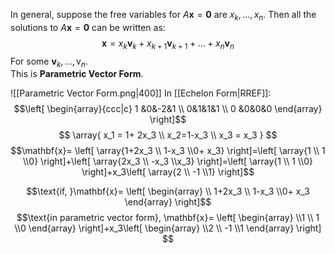 In general, suppose the free variables for $A \textbf{x}=\textbf{0}$ are $x_k, \dots, x_n$. Then all the solutions to $A \textbf{x}=\textbf{0}$ can be written as:
$$\textbf{x}=x_k\textbf{v}_k+x_{k+1}\textbf{v}_{k+1}+\dots+x_n\textbf{v}_n$$
For some $\textbf{v}_k, \dots, \text{v}_n$.  
This is **Parametric Vector Form**. 

![[Parametric Vector Form.png|400]]
In [[Echelon Form|RREF]]:
$$\left[ \begin{array}{ccc|c} 1 &0&-2&1 \\ 0&1&1&1 \\ 0 &0&0&0 \end{array} \right]$$
$$ \array{
x_1 = 1+ 2x_3 \\
x_2=1-x_3 \\
x_3 = x_3
}
$$
$$\mathbf{x}= \left[ \array{1+2x_3 \\ 1-x_3 \\0+ x_3} \right]=\left[ \array{1 \\ 1 \\0} \right]+\left[ \array{2x_3 \\ -x_3 \\x_3} \right]=\left[ \array{1 \\ 1 \\0} \right]+x_3\left[  \array{2 \\ -1 \\1} \right]$$

$$\text{if, }\mathbf{x}= \left[ \begin{array} \\ 1+2x_3 \\ 1-x_3 \\0+ x_3 \end{array} \right]$$
$$\text{in parametric vector form}, \mathbf{x}= \left[ \begin{array} \\1  \\ 1 \\0 \end{array} \right]+x_3\left[  \begin{array} \\2 \\ -1 \\1 \end{array} \right] $$


